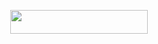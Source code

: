 <p align="center"><a href="https://dashboard.heroku.com/new?template=https://github.com/xkrishmishra/Ukrish"> <img src="https://img.shields.io/badge/Deploy%20On%20Heroku-bringle?style=for-the-badge&logo=heroku" width="220" height="38.45"/></a></p>
